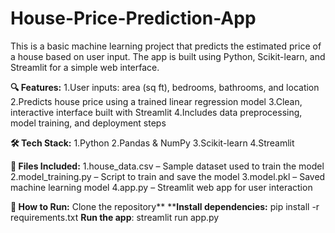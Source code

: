 # House-Price-Prediction-App
This is a basic machine learning project that predicts the estimated price of a house based on user input. The app is built using Python, Scikit-learn, and Streamlit for a simple web interface.

**🔍 Features:**
1.User inputs: area (sq ft), bedrooms, bathrooms, and location
2.Predicts house price using a trained linear regression model
3.Clean, interactive interface built with Streamlit
4.Includes data preprocessing, model training, and deployment steps

**🛠 Tech Stack:**
1.Python
2.Pandas & NumPy
3.Scikit-learn
4.Streamlit

**📁 Files Included:**
1.house_data.csv – Sample dataset used to train the model
2.model_training.py – Script to train and save the model
3.model.pkl – Saved machine learning model
4.app.py – Streamlit web app for user interaction

**🚀 How to Run:**
Clone the repository**
****Install dependencies:**
pip install -r requirements.txt
**Run the app**:
streamlit run app.py
